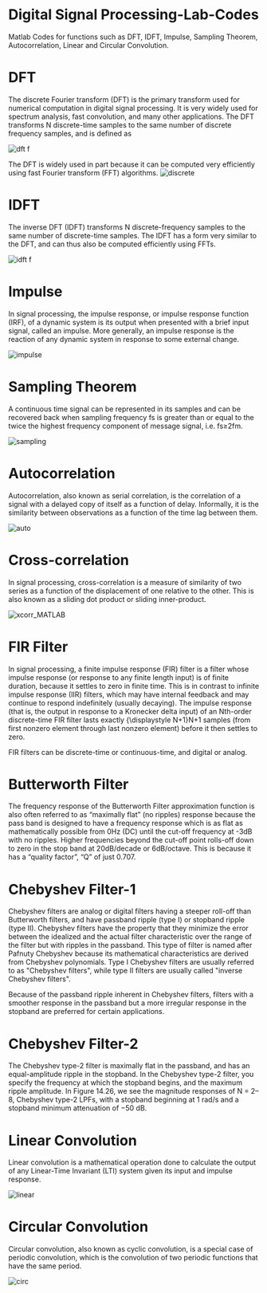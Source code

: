 # Digital Signal Processing-Lab-Codes
Matlab Codes for functions such as DFT, IDFT, Impulse, Sampling Theorem, Autocorrelation, Linear and Circular Convolution.

# DFT
The discrete Fourier transform (DFT) is the primary transform used for numerical computation in digital signal processing. It is very widely used for spectrum analysis, fast convolution, and many other applications. The DFT transforms N discrete-time samples to the same number of discrete frequency samples, and is defined as

![dft f](https://user-images.githubusercontent.com/76071184/111790810-9c3d8600-88e8-11eb-9833-7274dd597e87.PNG)

The DFT is widely used in part because it can be computed very efficiently using fast Fourier transform (FFT) algorithms.
![discrete](https://user-images.githubusercontent.com/76071184/111790516-4832a180-88e8-11eb-8e32-04648d4c4d87.gif)

# IDFT
The inverse DFT (IDFT) transforms N discrete-frequency samples to the same number of discrete-time samples. The IDFT has a form very similar to the DFT, and can thus also be computed efficiently using FFTs.

![idft f](https://user-images.githubusercontent.com/76071184/111790798-98116880-88e8-11eb-8d1d-05a74c9a0c2e.PNG)

# Impulse
In signal processing, the impulse response, or impulse response function (IRF), of a dynamic system is its output when presented with a brief input signal, called an impulse. More generally, an impulse response is the reaction of any dynamic system in response to some external change.

![impulse](https://user-images.githubusercontent.com/76071184/111791744-8381a000-88e9-11eb-8bab-818e82876b50.PNG)

# Sampling Theorem
A continuous time signal can be represented in its samples and can be recovered back when sampling frequency fs is greater than or equal to the twice the highest frequency component of message signal, i.e.
fs≥2fm.

![sampling](https://user-images.githubusercontent.com/76071184/111791987-cba0c280-88e9-11eb-82c0-5f2f8b54ccd5.PNG)

# Autocorrelation
Autocorrelation, also known as serial correlation, is the correlation of a signal with a delayed copy of itself as a function of delay. Informally, it is the similarity between observations as a function of the time lag between them.

![auto](https://user-images.githubusercontent.com/76071184/111792175-030f6f00-88ea-11eb-95b8-8979bd5b81f4.png)

# Cross-correlation
In signal processing, cross-correlation is a measure of similarity of two series as a function of the displacement of one relative to the other. This is also known as a sliding dot product or sliding inner-product.

![xcorr_MATLAB](https://user-images.githubusercontent.com/76071184/117008462-63c30180-ad08-11eb-9c40-bc06c019b8ed.png)

# FIR Filter
In signal processing, a finite impulse response (FIR) filter is a filter whose impulse response (or response to any finite length input) is of finite duration, because it settles to zero in finite time. This is in contrast to infinite impulse response (IIR) filters, which may have internal feedback and may continue to respond indefinitely (usually decaying).
The impulse response (that is, the output in response to a Kronecker delta input) of an Nth-order discrete-time FIR filter lasts exactly {\displaystyle N+1}N+1 samples (from first nonzero element through last nonzero element) before it then settles to zero.

FIR filters can be discrete-time or continuous-time, and digital or analog.

# Butterworth Filter
The frequency response of the Butterworth Filter approximation function is also often referred to as “maximally flat” (no ripples) response because the pass band is designed to have a frequency response which is as flat as mathematically possible from 0Hz (DC) until the cut-off frequency at -3dB with no ripples. Higher frequencies beyond the cut-off point rolls-off down to zero in the stop band at 20dB/decade or 6dB/octave. This is because it has a “quality factor”, “Q” of just 0.707.

# Chebyshev Filter-1
Chebyshev filters are analog or digital filters having a steeper roll-off than Butterworth filters, and have passband ripple (type I) or stopband ripple (type II). Chebyshev filters have the property that they minimize the error between the idealized and the actual filter characteristic over the range of the filter but with ripples in the passband. This type of filter is named after Pafnuty Chebyshev because its mathematical characteristics are derived from Chebyshev polynomials. Type I Chebyshev filters are usually referred to as "Chebyshev filters", while type II filters are usually called "inverse Chebyshev filters".

Because of the passband ripple inherent in Chebyshev filters, filters with a smoother response in the passband but a more irregular response in the stopband are preferred for certain applications.

# Chebyshev Filter-2
The Chebyshev type-2 filter is maximally flat in the passband, and has an equal-amplitude ripple in the stopband. In the Chebyshev type-2 filter, you specify the frequency at which the stopband begins, and the maximum ripple amplitude. In Figure 14.26, we see the magnitude responses of N = 2–8, Chebyshev type-2 LPFs, with a stopband beginning at 1 rad/s and a stopband minimum attenuation of −50 dB.

# Linear Convolution
Linear convolution is a mathematical operation done to calculate the output of any Linear-Time Invariant (LTI) system given its input and impulse response.

![linear](https://user-images.githubusercontent.com/76071184/111792445-47027400-88ea-11eb-99ee-4ac7f4464fd8.png)

# Circular Convolution
Circular convolution, also known as cyclic convolution, is a special case of periodic convolution, which is the convolution of two periodic functions that have the same period.

![circ](https://user-images.githubusercontent.com/76071184/111792752-90eb5a00-88ea-11eb-8070-9cb59ebb470e.PNG)


 

